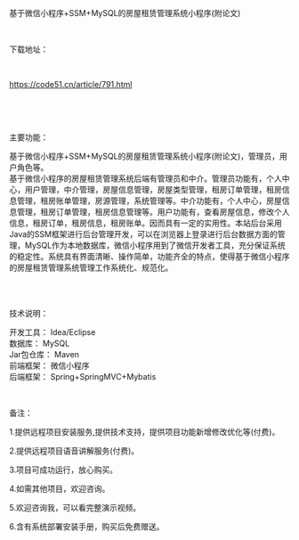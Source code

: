 <p>基于微信小程序+SSM+MySQL的房屋租赁管理系统小程序(附论文)</p>

<p>&nbsp;</p>

<p>下载地址：</p>

<p>&nbsp;</p>

<p><a href="http://code51.cn/article/791.html">https://code51.cn/article/791.html</a></p>

<p>&nbsp;</p>

<p>&nbsp;</p>

<p>主要功能：</p>

<p><p>基于微信小程序+SSM+MySQL的房屋租赁管理系统小程序(附论文)，管理员，用户角色等。<br />
基于微信小程序的房屋租赁管理系统后端有管理员和中介。管理员功能有，个人中心，用户管理，中介管理，房屋信息管理，房屋类型管理，租房订单管理，租房信息管理，租房账单管理，房源管理，系统管理等。中介功能有，个人中心，房屋信息管理，租房订单管理，租房信息管理等。用户功能有，查看房屋信息，修改个人信息，租房订单，租房信息，租房账单。因而具有一定的实用性。本站后台采用Java的SSM框架进行后台管理开发，可以在浏览器上登录进行后台数据方面的管理，MySQL作为本地数据库，微信小程序用到了微信开发者工具，充分保证系统的稳定性。系统具有界面清晰、操作简单，功能齐全的特点，使得基于微信小程序的房屋租赁管理系统管理工作系统化、规范化。<br />
&nbsp;</p>
</p>

<p>&nbsp;</p>

<p>技术说明：</p>

<p><p>开发工具： Idea/Eclipse<br />
数据库： MySQL<br />
Jar包仓库： Maven<br />
前端框架： 微信小程序<br />
后端框架： Spring+SpringMVC+Mybatis</p>
</p>

<p>&nbsp;</p>

<p>备注：</p>

<p>1.提供远程项目安装服务,提供技术支持，提供项目功能新增修改优化等(付费)。</p>

<p>2.提供远程项目语音讲解服务(付费)。</p>

<p>3.项目可成功运行，放心购买。</p>

<p>4.如需其他项目，欢迎咨询。</p>

<p>5.欢迎咨询我，可以看完整演示视频。</p>

<p>6.含有系统部署安装手册，购买后免费赠送。</p>
